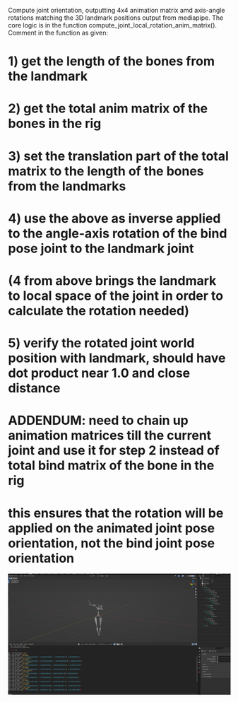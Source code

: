 Compute joint orientation, outputting 4x4 animation matrix amd axis-angle rotations matching the 3D landmark positions output from mediapipe. The core logic is in the function compute_joint_local_rotation_anim_matrix(). Comment in the function as given:

# 1) get the length of the bones from the landmark
# 2) get the total anim matrix of the bones in the rig
# 3) set the translation part of the total matrix to the length of the bones from the landmarks
# 4) use the above as inverse applied to the angle-axis rotation of the bind pose joint to the landmark joint
# (4 from above brings the landmark to local space of the joint in order to calculate the rotation needed)
# 5) verify the rotated joint world position with landmark, should have dot product near 1.0 and close distance

# ADDENDUM: need to chain up animation matrices till the current joint and use it for step 2 instead of total bind matrix of the bone in the rig
# this ensures that the rotation will be applied on the animated joint pose orientation, not the bind joint pose orientation 

![alt text](https://github.com/wdings23/mediapipe_pose/blob/main/screenshot0.jpg?raw=true)
